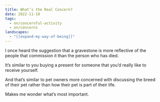 ```yaml
---
title: What’s the Real Concern?
date: 2022-11-18
tags:
  - on/concernful-activity
  - on/concerns
landscapes:
  - "[[expand-my-way-of-being]]"
---
```

I once heard the suggestion that a gravestone is more reflective of the people that commission it than the person who has died.

It’s similar to you buying a present for someone that you’d really like to receive yourself.

And that’s similar to pet owners more concerned with discussing the breed of their pet rather than how their pet is part of their life.

Makes me wonder what’s most important.
